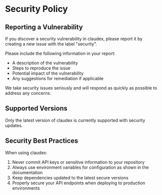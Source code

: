 # Security Policy

## Reporting a Vulnerability

If you discover a security vulnerability in claudex, please report it by creating a new issue with the label "security". 

Please include the following information in your report:
- A description of the vulnerability
- Steps to reproduce the issue
- Potential impact of the vulnerability
- Any suggestions for remediation if applicable

We take security issues seriously and will respond as quickly as possible to address any concerns.

## Supported Versions

Only the latest version of claudex is currently supported with security updates.

## Security Best Practices

When using claudex:
1. Never commit API keys or sensitive information to your repository
2. Always use environment variables for configuration as shown in the documentation
3. Keep dependencies updated to the latest secure versions
4. Properly secure your API endpoints when deploying to production environments